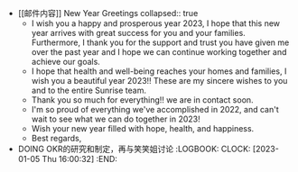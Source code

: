 - [[邮件内容]] New Year Greetings
  collapsed:: true
	- I wish you a happy and prosperous year 2023, I hope that this new year arrives with great success for you and your families. Furthermore, I thank you for the support and trust you have given me over the past year and I hope we can continue working together and achieve our goals.
	- I hope that health and well-being reaches your homes and families, I wish you a beautiful year 2023!! These are my sincere wishes to you and to the entire Sunrise team.
	- Thank you so much for everything!! we are in contact soon.
	- I'm so proud of everything we've accomplished in 2022, and can't wait to see what we can do together in 2023!
	- Wish your new year filled with hope, health, and happiness.
	- Best regards,
- DOING OKR的研究和制定，再与笑笑姐讨论
  :LOGBOOK:
  CLOCK: [2023-01-05 Thu 16:00:32]
  :END: